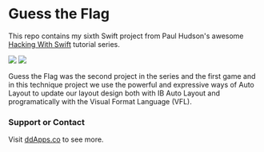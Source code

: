 # Guess the Flag
This repo contains my sixth Swift project from Paul Hudson's awesome [Hacking With Swift](http://www.hackingwithswift.com/) tutorial series.

![](https://raw.githubusercontent.com/duliodenis/HackingWithSwift/master/art/GuessTheFlag-HalfSize-Animated.png)
![](https://raw.githubusercontent.com/duliodenis/HackingWithSwift/master/art/AutoLayout.png)

Guess the Flag was the second project in the series and the first game and in this technique project we use the powerful and expressive ways of Auto Layout to update our layout design both with IB Auto Layout and programatically with the Visual Format Language (VFL). 

### Support or Contact
Visit [ddApps.co](http://ddapps.co) to see more.
